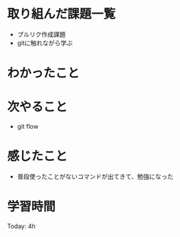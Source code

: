 # 取り組んだ課題一覧
- プルリク作成課題
- gitに触れながら学ぶ
# わかったこと
# 次やること
- git flow
# 感じたこと
- 普段使ったことがないコマンドが出てきて、勉強になった
# 学習時間
Today: 4h